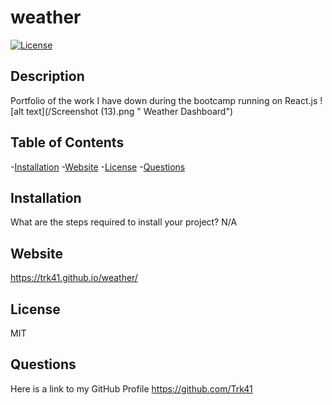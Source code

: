 # weather

  
  [![License](https://img.shields.io/badge/License-MIT-blue.svg)](https://opensource.org/licenses/MIT)
  
  
  ## Description
  Portfolio of the work I have down during the bootcamp running on React.js
  ![alt text](/Screenshot (13).png " Weather Dashboard")
  ## Table of Contents
  -[Installation](#installation)
  -[Website](#website)
  -[License](#license)
  -[Questions](#questions)

  ## Installation
  What are the steps required to install your project?
  N/A

  ## Website
  https://trk41.github.io/weather/
  
  ## License
  MIT

  ## Questions
  Here is a link to my GitHub Profile https://github.com/Trk41
